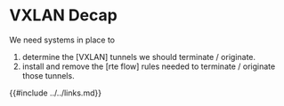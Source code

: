 # VXLAN Decap

We need systems in place to

1. determine the [VXLAN] tunnels we should terminate / originate.
2. install and remove the [rte flow] rules needed to terminate / originate those tunnels.

{{#include ../../links.md}}
